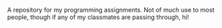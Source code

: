 A repository for my programming assignments. Not of much use to most people, though if any of my classmates are passing through, hi!

